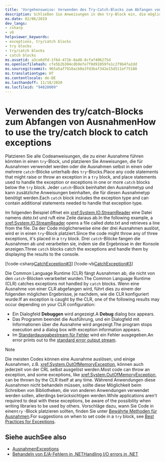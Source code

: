 ```yaml
---
title: 'Vorgehensweise: Verwenden des Try-Catch-Blocks zum Abfangen von Ausnahmen'
description: Schließen Sie Anweisungen in den try-Block ein, die möglicherweise eine Ausnahme auslösen. Verwenden Sie Anweisungen zum Verarbeiten von Ausnahmen in einem oder mehreren catch-Blöcken.
ms.date: 02/06/2019
dev_langs:
- csharp
- vb
helpviewer_keywords:
- exceptions, try/catch blocks
- try blocks
- try/catch blocks
- catch blocks
ms.assetid: a3ce6dfd-1f64-471b-8ad8-8cfaf406275d
ms.openlocfilehash: cfe5b2b304cdb9efe7f0d91059fe1c279b4fa2dd
ms.sourcegitcommit: 965a5af7918acb0a3fd3baf342e15d511ef75188
ms.translationtype: HT
ms.contentlocale: de-DE
ms.lasthandoff: 11/18/2020
ms.locfileid: "94828009"
---
```

# <a name="how-to-use-the-trycatch-block-to-catch-exceptions"></a><span data-ttu-id="a644c-104">Verwenden des try/catch-Blocks zum Abfangen von Ausnahmen</span><span class="sxs-lookup"><span data-stu-id="a644c-104">How to use the try/catch block to catch exceptions</span></span>

<span data-ttu-id="a644c-105">Platzieren Sie alle Codeanweisungen, die zu einer Ausnahme führen könnten in einen `try`-Block, und platzieren Sie Anweisungen, die für Ausnahmen verwendet werden oder die Ausnahmen selbst in einen oder mehrere `catch`-Blöcke unterhalb des `try`-Blocks.</span><span class="sxs-lookup"><span data-stu-id="a644c-105">Place any code statements that might raise or throw an exception in a `try` block, and place statements used to handle the exception or exceptions in one or more `catch` blocks below the `try` block.</span></span> <span data-ttu-id="a644c-106">Jeder `catch`-Block beinhaltet den Ausnahmetyp und kann zusätzliche Anweisungen beinhalten, die für diesen Ausnahmetyp benötigt werden.</span><span class="sxs-lookup"><span data-stu-id="a644c-106">Each `catch` block includes the exception type and can contain additional statements needed to handle that exception type.</span></span>

<span data-ttu-id="a644c-107">Im folgenden Beispiel öffnet ein <xref:System.IO.StreamReader> eine Datei namens *data.txt* und ruft eine Zeile daraus ab.</span><span class="sxs-lookup"><span data-stu-id="a644c-107">In the following example, a <xref:System.IO.StreamReader> opens a file called *data.txt* and retrieves a line from the file.</span></span> <span data-ttu-id="a644c-108">Da der Code möglicherweise eine der drei Ausnahmen auslöst, wird er in einen `try`-Block platziert.</span><span class="sxs-lookup"><span data-stu-id="a644c-108">Since the code might throw any of three exceptions, it's placed in a `try` block.</span></span> <span data-ttu-id="a644c-109">Drei `catch`-Blöcke fangen die Ausnahmen ab und verarbeiten sie, indem sie die Ergebnisse in der Konsole anzeigen.</span><span class="sxs-lookup"><span data-stu-id="a644c-109">Three `catch` blocks catch the exceptions and handle them by displaying the results to the console.</span></span>

[!code-csharp[CatchException#3](~/samples/snippets/csharp/VS_Snippets_CLR/CatchException/CS/catchexception2.cs#3)]
[!code-vb[CatchException#3](~/samples/snippets/visualbasic/VS_Snippets_CLR/CatchException/VB/catchexception2.vb#3)]

<span data-ttu-id="a644c-110">Die Common Language Runtime (CLR) fängt Ausnahmen ab, die nicht von den `catch`-Blöcken verarbeitet wurden.</span><span class="sxs-lookup"><span data-stu-id="a644c-110">The Common Language Runtime (CLR) catches exceptions not handled by `catch` blocks.</span></span> <span data-ttu-id="a644c-111">Wenn eine Ausnahme von einer CLR abgefangen wird, führt dies zu einem der folgenden möglichen Ergebnisse, je nachdem, wie die CLR konfiguriert wurde:</span><span class="sxs-lookup"><span data-stu-id="a644c-111">If an exception is caught by the CLR, one of the following results may occur depending on your CLR configuration:</span></span>

- <span data-ttu-id="a644c-112">Ein Dialogfeld **Debuggen** wird angezeigt.</span><span class="sxs-lookup"><span data-stu-id="a644c-112">A **Debug** dialog box appears.</span></span>
- <span data-ttu-id="a644c-113">Das Programm beendet die Ausführung, und ein Dialogfeld mit Informationen über die Ausnahme wird angezeigt.</span><span class="sxs-lookup"><span data-stu-id="a644c-113">The program stops execution and a dialog box with exception information appears.</span></span>
- <span data-ttu-id="a644c-114">Im [Standardausgabestream für Fehler](xref:System.Console.Error) wird ein Fehler ausgegeben.</span><span class="sxs-lookup"><span data-stu-id="a644c-114">An error prints out to the [standard error output stream](xref:System.Console.Error).</span></span>

> [!NOTE]
> <span data-ttu-id="a644c-115">Die meisten Codes können eine Ausnahme auslösen, und einige Ausnahmen, z.B. <xref:System.OutOfMemoryException>, können auch jederzeit von der CRL selbst ausgelöst werden.</span><span class="sxs-lookup"><span data-stu-id="a644c-115">Most code can throw an exception, and some exceptions, like <xref:System.OutOfMemoryException>, can be thrown by the CLR itself at any time.</span></span> <span data-ttu-id="a644c-116">Während Anwendungen diese Ausnahmen nicht behandeln müssen, sollte diese Möglichkeit beim Schreiben von Bibliotheken, die von anderen Anwendungen verwendet werden sollen, allerdings berücksichtigen werden.</span><span class="sxs-lookup"><span data-stu-id="a644c-116">While applications aren't required to deal with these exceptions, be aware of the possibility when writing libraries to be used by others.</span></span> <span data-ttu-id="a644c-117">Vorschläge dazu, wann Sie Code in einen`try` -Block platzieren sollten, finden Sie unter [Bewährte Methoden für Ausnahmen](best-practices-for-exceptions.md).</span><span class="sxs-lookup"><span data-stu-id="a644c-117">For suggestions on when to set code in a `try` block, see [Best Practices for Exceptions](best-practices-for-exceptions.md).</span></span>

## <a name="see-also"></a><span data-ttu-id="a644c-118">Siehe auch</span><span class="sxs-lookup"><span data-stu-id="a644c-118">See also</span></span>

- [<span data-ttu-id="a644c-119">Ausnahmen</span><span class="sxs-lookup"><span data-stu-id="a644c-119">Exceptions</span></span>](index.md)
- [<span data-ttu-id="a644c-120">Behandeln von E/A-Fehlern in .NET</span><span class="sxs-lookup"><span data-stu-id="a644c-120">Handling I/O errors in .NET</span></span>](../io/handling-io-errors.md)
